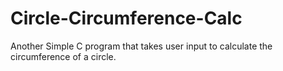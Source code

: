 # Circle-Circumference-Calc
Another Simple C program that takes user input to calculate the circumference of a circle.
